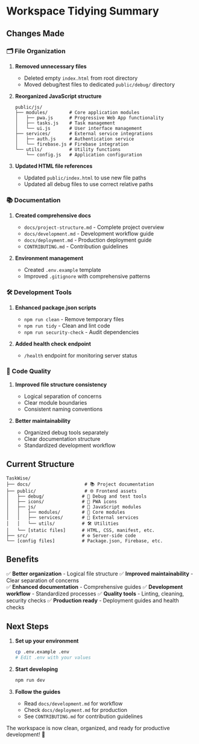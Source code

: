 # Workspace Tidying Summary

## Changes Made

### 🗂️ File Organization

1. **Removed unnecessary files**
   - Deleted empty `index.html` from root directory
   - Moved debug/test files to dedicated `public/debug/` directory

2. **Reorganized JavaScript structure**
   ```
   public/js/
   ├── modules/        # Core application modules
   │   ├── pwa.js      # Progressive Web App functionality
   │   ├── tasks.js    # Task management
   │   └── ui.js       # User interface management
   ├── services/       # External service integrations
   │   ├── auth.js     # Authentication service
   │   └── firebase.js # Firebase integration
   └── utils/          # Utility functions
       └── config.js   # Application configuration
   ```

3. **Updated HTML file references**
   - Updated `public/index.html` to use new file paths
   - Updated all debug files to use correct relative paths

### 📚 Documentation

1. **Created comprehensive docs**
   - `docs/project-structure.md` - Complete project overview
   - `docs/development.md` - Development workflow guide
   - `docs/deployment.md` - Production deployment guide
   - `CONTRIBUTING.md` - Contribution guidelines

2. **Environment management**
   - Created `.env.example` template
   - Improved `.gitignore` with comprehensive patterns

### 🛠️ Development Tools

1. **Enhanced package.json scripts**
   - `npm run clean` - Remove temporary files
   - `npm run tidy` - Clean and lint code
   - `npm run security-check` - Audit dependencies

2. **Added health check endpoint**
   - `/health` endpoint for monitoring server status

### 🧹 Code Quality

1. **Improved file structure consistency**
   - Logical separation of concerns
   - Clear module boundaries
   - Consistent naming conventions

2. **Better maintainability**
   - Organized debug tools separately
   - Clear documentation structure
   - Standardized development workflow

## Current Structure

```
TaskWise/
├── docs/                    # 📚 Project documentation
├── public/                  # 🌐 Frontend assets
│   ├── debug/              # 🔧 Debug and test tools
│   ├── icons/              # 🎨 PWA icons
│   ├── js/                 # 📜 JavaScript modules
│   │   ├── modules/        # 🧩 Core modules
│   │   ├── services/       # 🔌 External services
│   │   └── utils/          # 🛠️ Utilities
│   └── [static files]      # HTML, CSS, manifest, etc.
├── src/                    # ⚙️ Server-side code
└── [config files]          # Package.json, Firebase, etc.
```

## Benefits

✅ **Better organization** - Logical file structure
✅ **Improved maintainability** - Clear separation of concerns  
✅ **Enhanced documentation** - Comprehensive guides
✅ **Development workflow** - Standardized processes
✅ **Quality tools** - Linting, cleaning, security checks
✅ **Production ready** - Deployment guides and health checks

## Next Steps

1. **Set up your environment**
   ```bash
   cp .env.example .env
   # Edit .env with your values
   ```

2. **Start developing**
   ```bash
   npm run dev
   ```

3. **Follow the guides**
   - Read `docs/development.md` for workflow
   - Check `docs/deployment.md` for production
   - See `CONTRIBUTING.md` for contribution guidelines

The workspace is now clean, organized, and ready for productive development! 🚀
